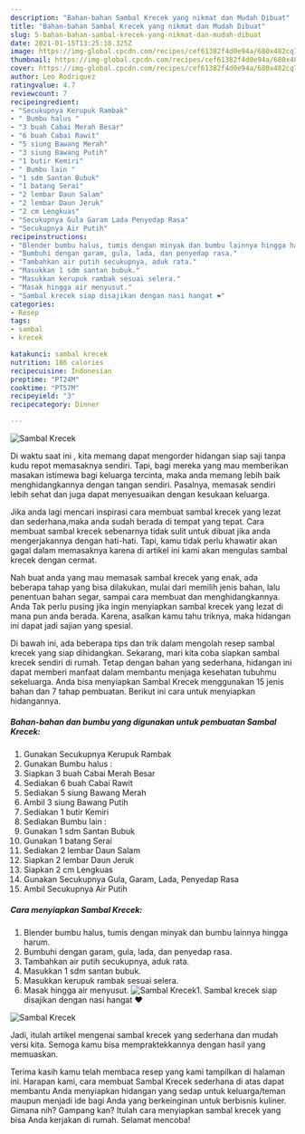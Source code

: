 ```yaml
---
description: "Bahan-bahan Sambal Krecek yang nikmat dan Mudah Dibuat"
title: "Bahan-bahan Sambal Krecek yang nikmat dan Mudah Dibuat"
slug: 5-bahan-bahan-sambal-krecek-yang-nikmat-dan-mudah-dibuat
date: 2021-01-15T13:25:18.325Z
image: https://img-global.cpcdn.com/recipes/cef61382f4d0e94a/680x482cq70/sambal-krecek-foto-resep-utama.jpg
thumbnail: https://img-global.cpcdn.com/recipes/cef61382f4d0e94a/680x482cq70/sambal-krecek-foto-resep-utama.jpg
cover: https://img-global.cpcdn.com/recipes/cef61382f4d0e94a/680x482cq70/sambal-krecek-foto-resep-utama.jpg
author: Leo Rodriquez
ratingvalue: 4.7
reviewcount: 7
recipeingredient:
- "Secukupnya Kerupuk Rambak"
- " Bumbu halus "
- "3 buah Cabai Merah Besar"
- "6 buah Cabai Rawit"
- "5 siung Bawang Merah"
- "3 siung Bawang Putih"
- "1 butir Kemiri"
- " Bumbu lain "
- "1 sdm Santan Bubuk"
- "1 batang Serai"
- "2 lembar Daun Salam"
- "2 lembar Daun Jeruk"
- "2 cm Lengkuas"
- "Secukupnya Gula Garam Lada Penyedap Rasa"
- "Secukupnya Air Putih"
recipeinstructions:
- "Blender bumbu halus, tumis dengan minyak dan bumbu lainnya hingga harum."
- "Bumbuhi dengan garam, gula, lada, dan penyedap rasa."
- "Tambahkan air putih secukupnya, aduk rata."
- "Masukkan 1 sdm santan bubuk."
- "Masukkan kerupuk rambak sesuai selera."
- "Masak hingga air menyusut."
- "Sambal krecek siap disajikan dengan nasi hangat ❤️"
categories:
- Resep
tags:
- sambal
- krecek

katakunci: sambal krecek 
nutrition: 186 calories
recipecuisine: Indonesian
preptime: "PT24M"
cooktime: "PT57M"
recipeyield: "3"
recipecategory: Dinner

---
```



![Sambal Krecek](https://img-global.cpcdn.com/recipes/cef61382f4d0e94a/680x482cq70/sambal-krecek-foto-resep-utama.jpg)

Di waktu  saat ini , kita memang dapat mengorder hidangan siap saji tanpa kudu repot memasaknya sendiri. Tapi, bagi mereka yang mau memberikan masakan istimewa bagi keluarga tercinta, maka anda memang lebih baik menghidangkannya dengan tangan sendiri. Pasalnya, memasak sendiri lebih sehat dan juga dapat menyesuaikan dengan kesukaan keluarga.

Jika anda lagi mencari inspirasi cara membuat sambal krecek yang lezat dan sederhana,maka anda sudah berada di tempat yang tepat. Cara membuat sambal krecek  sebenarnya tidak sulit untuk dibuat jika anda mengerjakannya dengan hati-hati. Tapi, kamu tidak perlu khawatir akan gagal dalam memasaknya 
karena di artikel ini kami akan mengulas sambal krecek dengan cermat.  



Nah buat anda yang mau memasak sambal krecek yang enak, ada beberapa tahap yang bisa dilakukan, mulai dari memilih jenis bahan, lalu penentuan bahan segar, sampai cara membuat dan menghidangkannya. Anda Tak perlu pusing jika ingin menyiapkan sambal krecek yang lezat di mana pun anda berada. Karena, asalkan kamu  tahu triknya, maka hidangan ini dapat jadi sajian yang spesial.

Di bawah ini, ada beberapa tips dan trik dalam mengolah resep sambal krecek yang siap dihidangkan. Sekarang, mari kita coba siapkan sambal krecek sendiri di rumah. Tetap dengan bahan yang sederhana, hidangan ini dapat memberi manfaat dalam membantu menjaga kesehatan tubuhmu sekeluarga. Anda bisa menyiapkan Sambal Krecek menggunakan 15 jenis bahan dan 7 tahap pembuatan. Berikut ini cara untuk menyiapkan hidangannya.

<!--inarticleads1-->

##### Bahan-bahan dan bumbu yang digunakan untuk pembuatan Sambal Krecek:

1. Gunakan Secukupnya Kerupuk Rambak
1. Gunakan  Bumbu halus :
1. Siapkan 3 buah Cabai Merah Besar
1. Sediakan 6 buah Cabai Rawit
1. Sediakan 5 siung Bawang Merah
1. Ambil 3 siung Bawang Putih
1. Sediakan 1 butir Kemiri
1. Sediakan  Bumbu lain :
1. Gunakan 1 sdm Santan Bubuk
1. Gunakan 1 batang Serai
1. Sediakan 2 lembar Daun Salam
1. Siapkan 2 lembar Daun Jeruk
1. Siapkan 2 cm Lengkuas
1. Gunakan Secukupnya Gula, Garam, Lada, Penyedap Rasa
1. Ambil Secukupnya Air Putih




<!--inarticleads2-->

##### Cara menyiapkan Sambal Krecek:

1. Blender bumbu halus, tumis dengan minyak dan bumbu lainnya hingga harum.
1. Bumbuhi dengan garam, gula, lada, dan penyedap rasa.
1. Tambahkan air putih secukupnya, aduk rata.
1. Masukkan 1 sdm santan bubuk.
1. Masukkan kerupuk rambak sesuai selera.
1. Masak hingga air menyusut.
<img src="//assets-global.cpcdn.com/assets/icons/button_play-2c75c40dde080a61004c1f40b05d8f140eaff45d7e9e6481dc71c63d2e7c4909.png" alt="Sambal Krecek">1. Sambal krecek siap disajikan dengan nasi hangat ❤️
<img src="//assets-global.cpcdn.com/assets/icons/button_play-2c75c40dde080a61004c1f40b05d8f140eaff45d7e9e6481dc71c63d2e7c4909.png" alt="Sambal Krecek">



Jadi, itulah artikel mengenai  sambal krecek  yang sederhana dan mudah versi kita. Semoga kamu bisa mempraktekkannya dengan hasil yang memuaskan. 

Terima kasih kamu telah membaca resep yang kami tampilkan di halaman ini. Harapan kami, cara membuat  Sambal Krecek sederhana di atas dapat membantu Anda menyiapkan hidangan yang sedap untuk keluarga/teman maupun menjadi ide bagi Anda yang berkeinginan untuk berbisnis kuliner. Gimana nih? Gampang kan? Itulah cara menyiapkan sambal krecek yang bisa Anda kerjakan di rumah. Selamat mencoba!

